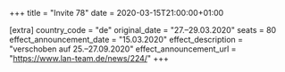 +++
title = "Invite 78"
date = 2020-03-15T21:00:00+01:00

[extra]
country_code = "de"
original_date = "27.–29.03.2020"
seats = 80
effect_announcement_date = "15.03.2020"
effect_description = "verschoben auf 25.–27.09.2020"
effect_announcement_url = "https://www.lan-team.de/news/224/"
+++
